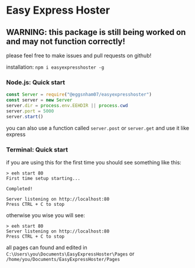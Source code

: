 # Easy Express Hoster
## WARNING: this package is still being worked on and may not function correctly!

please feel free to make issues and pull requests on github!

installation: `npm i easyexpresshoster -g`

### Node.js: Quick start
```javascript
const Server = require("@eggsnham07/easyexpresshoster")
const server = new Server
server.dir = process.env.EEHDIR || process.cwd
server.port = 5000
server.start()
```

you can also use a function called `server.post` or `server.get` and use it like express

### Terminal: Quick start
if you are using this for the first time you should see something like this:
```console
> eeh start 80
First time setup starting...

Completed!

Server listening on http://localhost:80
Press CTRL + C to stop
```
otherwise you wise you will see:
```console
> eeh start 80
Server listening on http://localhost:80
Press CTRL + C to stop
```


all pages can found and edited in `C:\Users\you\Documents\EasyExpressHoster\Pages` or `/home/you/Documents/EasyExpressHoster/Pages`